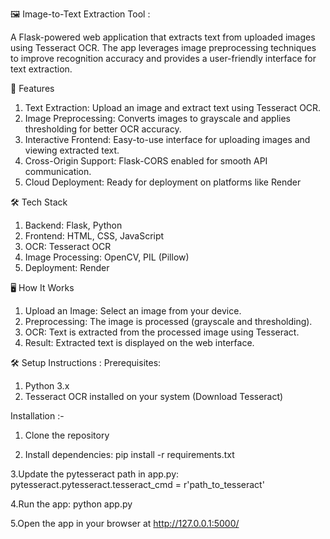 🖼️ Image-to-Text Extraction Tool :

A Flask-powered web application that extracts text from uploaded images using Tesseract OCR. The app leverages image preprocessing techniques to improve recognition accuracy and provides a user-friendly interface for text extraction.

🚀 Features
1. Text Extraction: Upload an image and extract text using Tesseract OCR.
2. Image Preprocessing: Converts images to grayscale and applies thresholding for better OCR accuracy.
3. Interactive Frontend: Easy-to-use interface for uploading images and viewing extracted text.
4. Cross-Origin Support: Flask-CORS enabled for smooth API communication.
5. Cloud Deployment: Ready for deployment on platforms like Render

🛠️ Tech Stack

 1. Backend: Flask, Python
 2. Frontend: HTML, CSS, JavaScript
 3. OCR: Tesseract OCR
 4. Image Processing: OpenCV, PIL (Pillow)
 5. Deployment: Render


🖥️ How It Works

1. Upload an Image: Select an image from your device.
2. Preprocessing: The image is processed (grayscale and thresholding).
3. OCR: Text is extracted from the processed image using Tesseract.
4. Result: Extracted text is displayed on the web interface.

🛠️ Setup Instructions :
Prerequisites:
1. Python 3.x
2. Tesseract OCR installed on your system (Download Tesseract)

Installation :-
1. Clone the repository  

2. Install dependencies:
pip install -r requirements.txt 

3.Update the pytesseract path in app.py:
pytesseract.pytesseract.tesseract_cmd = r'path_to_tesseract' 

4.Run the app:
python app.py 

5.Open the app in your browser at http://127.0.0.1:5000/
